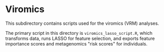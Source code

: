 # Viromics

This subdirectory contains scripts used for the viromics (VRM) analyses.

The primary script in this directory is `viromics_lasso_script.R`, which transforms data, runs LASSO for feature selection, and exports feature importance scores and metagenomics "risk scores" for individuals.
